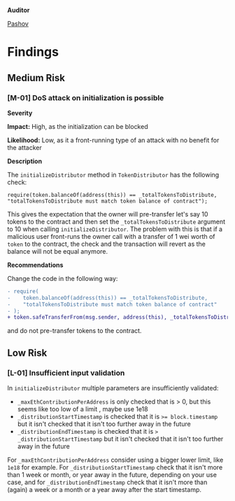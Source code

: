 **Auditor**

[Pashov](https://twitter.com/pashovkrum)

# Findings

## Medium Risk

### [M-01] DoS attack on initialization is possible

**Severity**

**Impact:**
High, as the initialization can be blocked

**Likelihood:**
Low, as it a front-running type of an attack with no benefit for the attacker

**Description**

The `initializeDistributor` method in `TokenDistributor` has the following check:

```solidity
require(token.balanceOf(address(this)) == _totalTokensToDistribute, "totalTokensToDistribute must match token balance of contract");
```

This gives the expectation that the owner will pre-transfer let's say 10 tokens to the contract and then set the `_totalTokensToDistribute` argument to 10 when calling `initializeDistributor`. The problem with this is that if a malicious user front-runs the owner call with a transfer of 1 wei worth of `token` to the contract, the check and the transaction will revert as the balance will not be equal anymore.

**Recommendations**

Change the code in the following way:

```diff
- require(
-    token.balanceOf(address(this)) == _totalTokensToDistribute,
-    "totalTokensToDistribute must match token balance of contract"
- );
+ token.safeTransferFrom(msg.sender, address(this), _totalTokensToDistribute);
```

and do not pre-transfer tokens to the contract.

## Low Risk

### [L-01] Insufficient input validation

In `initializeDistributor` multiple parameters are insufficiently validated:

- `_maxEthContributionPerAddress` is only checked that is > 0, but this seems like too low of a limit
  , maybe use 1e18
- `_distributionStartTimestamp` is checked that it is `>= block.timestamp` but it isn't checked that it isn't too further away in the future
- `_distributionEndTimestamp` is checked that it is `> _distributionStartTimestamp` but it isn't checked that it isn't too further away in the future

For `_maxEthContributionPerAddress` consider using a bigger lower limit, like `1e18` for example. For `_distributionStartTimestamp` check that it isn't more than 1 week or month, or year away in the future, depending on your use case, and for `_distributionEndTimestamp` check that it isn't more than (again) a week or a month or a year away after the start timestamp.